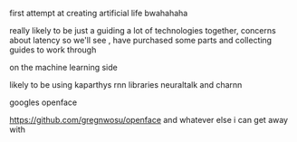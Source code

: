 
first attempt at creating artificial life bwahahaha

really likely to be just a guiding a lot of technologies together,
concerns about latency so we'll see , have purchased some parts and collecting guides to work through

on the machine learning side

likely to be using kaparthys rnn libraries neuraltalk and charnn

googles openface

https://github.com/gregnwosu/openface
and whatever else i can get away with
